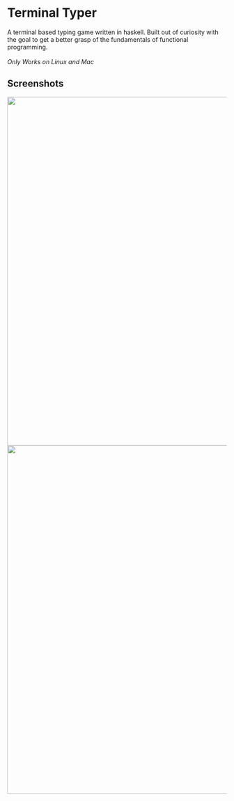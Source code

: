 # Terminal Typer
A terminal based typing game written in haskell.
Built out of curiosity with the goal to get a better grasp of the fundamentals of functional programming.
<br>
<br>
*Only Works on Linux and Mac*

## Screenshots
<p align="center">
  <img width="800" src="https://github.com/MichaelOdermatt/terminal-typer/assets/43145047/5433a31b-9c56-4244-b74f-899fff90788a" />
  <img width="800" src="https://github.com/MichaelOdermatt/terminal-typer/assets/43145047/3b80a3aa-244c-4c89-a473-73623261583d" />
</p>
